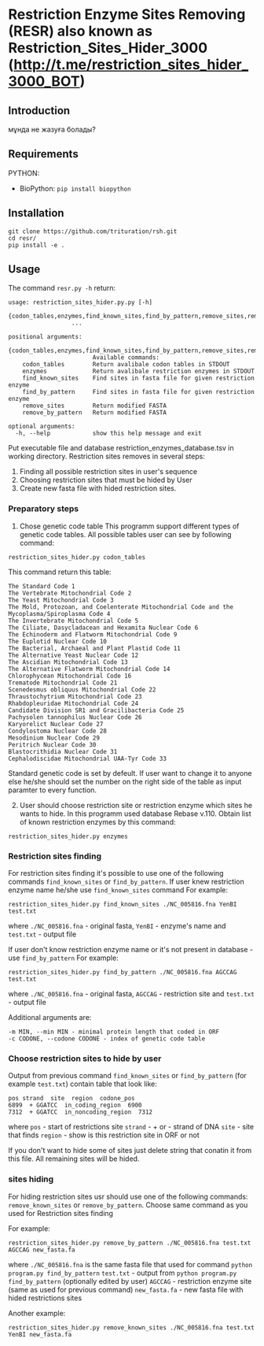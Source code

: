# Restriction Enzyme Sites Removing (RESR) also known as Restriction_Sites_Hider_3000 (http://t.me/restriction_sites_hider_3000_BOT)

## Introduction

мұнда не жазуға болады?

## Requirements

PYTHON:
  * BioPython: `pip install biopython`

## Installation

```
git clone https://github.com/trituration/rsh.git  
cd resr/  
pip install -e .  
```

## Usage
The command `resr.py -h` return:

```
usage: restriction_sites_hider.py.py [-h]
                  {codon_tables,enzymes,find_known_sites,find_by_pattern,remove_sites,remove_by_pattern}
                  ...

positional arguments:
  {codon_tables,enzymes,find_known_sites,find_by_pattern,remove_sites,remove_by_pattern}
                        Available commands:
    codon_tables        Return avalibale codon tables in STDOUT
    enzymes             Return avalibale restriction enzymes in STDOUT
    find_known_sites    Find sites in fasta file for given restriction enzyme
    find_by_pattern     Find sites in fasta file for given restriction enzyme
    remove_sites        Return modified FASTA
    remove_by_pattern   Return modified FASTA

optional arguments:
  -h, --help            show this help message and exit
```
Put executable file and database restriction_enzymes_database.tsv in working directory. 
Restriction sites removes in several steps: 
1. Finding all possible restriction sites in user's sequence
2. Choosing restriction sites that must be hided by User
3. Create new fasta file with hided restriction sites. 


### Preparatory steps

1. Chose genetic code table
This programm support different types of genetic code tables. All possible tables user can see by following command:

```
restriction_sites_hider.py codon_tables
```

This command return this table:
```
The Standard Code 1
The Vertebrate Mitochondrial Code 2
The Yeast Mitochondrial Code 3
The Mold, Protozoan, and Coelenterate Mitochondrial Code and the Mycoplasma/Spiroplasma Code 4
The Invertebrate Mitochondrial Code 5
The Ciliate, Dasycladacean and Hexamita Nuclear Code 6
The Echinoderm and Flatworm Mitochondrial Code 9
The Euplotid Nuclear Code 10
The Bacterial, Archaeal and Plant Plastid Code 11
The Alternative Yeast Nuclear Code 12
The Ascidian Mitochondrial Code 13
The Alternative Flatworm Mitochondrial Code 14
Chlorophycean Mitochondrial Code 16
Trematode Mitochondrial Code 21
Scenedesmus obliquus Mitochondrial Code 22
Thraustochytrium Mitochondrial Code 23
Rhabdopleuridae Mitochondrial Code 24
Candidate Division SR1 and Gracilibacteria Code 25
Pachysolen tannophilus Nuclear Code 26
Karyorelict Nuclear Code 27
Condylostoma Nuclear Code 28
Mesodinium Nuclear Code 29
Peritrich Nuclear Code 30
Blastocrithidia Nuclear Code 31
Cephalodiscidae Mitochondrial UAA-Tyr Code 33
```
Standard genetic code is set by defeult. If user want to change it to anyone else he/she should set the number on the right side of the table as input paramter to every function. 

2. User should choose restriction site or restriction enzyme which sites he wants to hide. In this programm used database Rebase v.110. Obtain list of known restriction enzymes by this command:

```
restriction_sites_hider.py enzymes
```
### Restriction sites finding

For restriction sites finding it's possible to use one of the following commands `find_known_sites` or `find_by_pattern`. 
If user knew restriction enzyme name he/she use `find_known_sites` command
For example:
```
restriction_sites_hider.py find_known_sites ./NC_005816.fna YenBI test.txt
```
where `./NC_005816.fna` - original fasta, `YenBI` - enzyme's name and `test.txt` - output file

If user don't know restriction enzyme name or it's not present in database - use `find_by_pattern`
For example:
```
restriction_sites_hider.py find_by_pattern ./NC_005816.fna AGCCAG test.txt
```
where `./NC_005816.fna` - original fasta, `AGCCAG` - restriction site and `test.txt` - output file

Additional arguments are:
```
-m MIN, --min MIN - minimal protein length that coded in ORF
-c CODONE, --codone CODONE - index of genetic code table
```

###  Choose restriction sites to hide by user

Output from previous command `find_known_sites` or `find_by_pattern` (for example `test.txt`) contain table that look like:
```
pos strand  site  region  codone_pos
6899  + GGATCC  in_coding_region  6900
7312  + GGATCC  in_noncoding_region  7312
```

where 
`pos` - start of restrictions site
`strand` - + or - strand of DNA
`site` - site that finds 
`region` - show is this restriction site in ORF or not

If you don't want to hide some of sites just delete string that conatin it from this file. All remaining sites will be hided.

### sites hiding

For hiding restriction sites usr should use one of the following commands: `remove_known_sites` or `remove_by_pattern`. 
Choose same command as you used for Restriction sites finding

For example:
```
restriction_sites_hider.py remove_by_pattern ./NC_005816.fna test.txt AGCCAG new_fasta.fa
```
where 
`./NC_005816.fna` is the same fasta file that used for command `python program.py find_by_pattern`
`test.txt` - output from `python program.py find_by_pattern` (optionally edited by user)
`AGCCAG` - restriction enzyme site (same as used for previous command)
`new_fasta.fa` - new fasta file with hided restrictions sites

Another example:
```
restriction_sites_hider.py remove_known_sites ./NC_005816.fna test.txt YenBI new_fasta.fa
```


